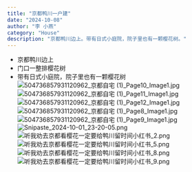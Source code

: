 ```yaml
---
title: "京都鸭川一户建"
date: "2024-10-08"
author: "李 小燕"
category: "House"
description: "京都鸭川边上。带有日式小庭院，院子里也有一颗樱花树。"
---
```


- 京都鸭川边上
- 门口一整排樱花树
- 带有日式小庭院，院子里也有一颗樱花树
![504736857931120962_京都自宅 (1)_Page10_Image1.jpg](./504736857931120962_京都自宅_Page10_Image1.jpg)
![504736857931120962_京都自宅 (1)_Page11_Image1.jpg](./504736857931120962_京都自宅_Page11_Image1.jpg)
![504736857931120962_京都自宅 (1)_Page12_Image1.jpg](./504736857931120962_京都自宅_Page12_Image1.jpg)
![504736857931120962_京都自宅 (1)_Page8_Image1.jpg](./504736857931120962_京都自宅_Page8_Image1.jpg)
![504736857931120962_京都自宅 (1)_Page9_Image1.jpg](./504736857931120962_京都自宅_Page9_Image1.jpg)
![Snipaste_2024-10-01_23-20-05.png](./Snipaste_2024-10-01_23-20-05.png)
![听我劝去京都看樱花一定要给鸭川留时间小红书_2.png](./听我劝去京都看樱花一定要给鸭川留时间小红书_2.png)
![听我劝去京都看樱花一定要给鸭川留时间小红书_5.png](./听我劝去京都看樱花一定要给鸭川留时间小红书_5.png)
![听我劝去京都看樱花一定要给鸭川留时间小红书_8.png](./听我劝去京都看樱花一定要给鸭川留时间小红书_8.png)
![听我劝去京都看樱花一定要给鸭川留时间小红书_9.png](./听我劝去京都看樱花一定要给鸭川留时间小红书_9.png)
